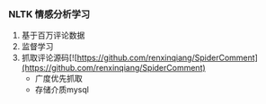 ### NLTK 情感分析学习

1. 基于百万评论数据
2. 监督学习
3. 抓取评论源码[![https://github.com/renxinqiang/SpiderComment](https://github.com/renxinqiang/SpiderComment)
    * 广度优先抓取
    * 存储介质mysql